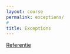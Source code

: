 ```yaml
---
layout: course
permalink: exceptions/
#
title: Exceptions
---
```


[Referentie](http://www.dofactory.com/net/design-patterns)